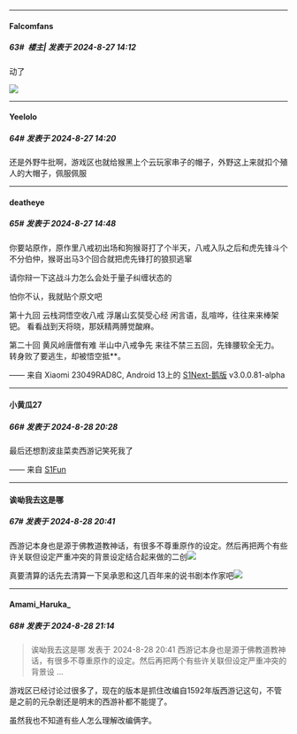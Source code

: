 ﻿
*****

####  Falcomfans  
##### 63#         楼主| 发表于 2024-8-27 14:12

动了

<img src="https://p.sda1.dev/19/2c8968518737b17a801ccdbf4084672f/IMG_CMP_13824841.jpeg" referrerpolicy="no-referrer">


*****

####  Yeelolo  
##### 64#       发表于 2024-8-27 14:20

还是外野牛批啊，游戏区也就给猴黑上个云玩家串子的帽子，外野这上来就扣个殖人的大帽子，佩服佩服


*****

####  deatheye  
##### 65#       发表于 2024-8-27 14:48

你要站原作，原作里八戒初出场和狗猴哥打了个半天，八戒入队之后和虎先锋斗个不分伯仲，猴哥出马3个回合就把虎先锋打的狼狈逃窜

请你辩一下这战斗力怎么会处于量子纠缠状态的

怕你不认，我就贴个原文吧

第十九回 云栈洞悟空收八戒 浮屠山玄奘受心经
闲言语，乱喧哗，往往来来棒架钯。
看看战到天将晓，那妖精两膊觉酸麻。

第二十回 黄风岭唐僧有难 半山中八戒争先
来往不禁三五回，先锋腰软全无力。
转身败了要逃生，却被悟空抵**。

—— 来自 Xiaomi 23049RAD8C, Android 13上的 [S1Next-鹅版](https://github.com/ykrank/S1-Next/releases) v3.0.0.81-alpha


*****

####  小黄瓜27  
##### 66#       发表于 2024-8-28 20:28

最后还想割波韭菜卖西游记笑死我了

—— 来自 [S1Fun](https://s1fun.koalcat.com)


*****

####  诶呦我去这是哪  
##### 67#       发表于 2024-8-28 20:41

西游记本身也是源于佛教道教神话，有很多不尊重原作的设定。然后再把两个有些许关联但设定严重冲突的背景设定结合起来做的二创<img src="https://static.saraba1st.com/image/smiley/face2017/066.png" referrerpolicy="no-referrer">

真要清算的话先去清算一下吴承恩和这几百年来的说书剧本作家吧<img src="https://static.saraba1st.com/image/smiley/face2017/067.png" referrerpolicy="no-referrer">


*****

####  Amami_Haruka_  
##### 68#       发表于 2024-8-28 21:14

<blockquote>诶呦我去这是哪 发表于 2024-8-28 20:41
西游记本身也是源于佛教道教神话，有很多不尊重原作的设定。然后再把两个有些许关联但设定严重冲突的背景设 ...</blockquote>
游戏区已经讨论过很多了，现在的版本是抓住改编自1592年版西游记这句，不管是之前的元杂剧还是明末的西游补都不能提了。

虽然我也不知道有些人怎么理解改编俩字。

